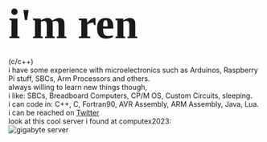  ## <span style="font-family:IBM Plex Mono; font-size:4em;">i'm ren</span>  
(c/c++)  
i have some experience with microelectronics such as Arduinos, Raspberry Pi stuff, SBCs, Arm Processors and others.  
always willing to learn new things though,   
i like: SBCs, Breadboard Computers, CP/M OS, Custom Circuits, sleeping.  
i can code in: C++, C, Fortran90, AVR Assembly, ARM Assembly, Java, Lua.  
i can be reached on [Twitter](https://twitter.com/Kaito_malfoy)   
look at this cool server i found at computex2023:  
![gigabyte server](https://pbs.twimg.com/media/FxmNz3daAAADjdF?format=jpg&name=large)  
<!--
**KaitoTLex/KaitoTLex** is a ✨ _special_ ✨ repository because its `README.md` (this file) appears on your GitHub profile.

Here are some ideas to get you started:

- 🔭 I’m currently working on ...
- 🌱 I’m currently learning ...
- 👯 I’m looking to collaborate on ...
- 🤔 I’m looking for help with ...
- 💬 Ask me about ...
- 📫 How to reach me: ...
- 😄 Pronouns: ...
- ⚡ Fun fact: ...
-->
